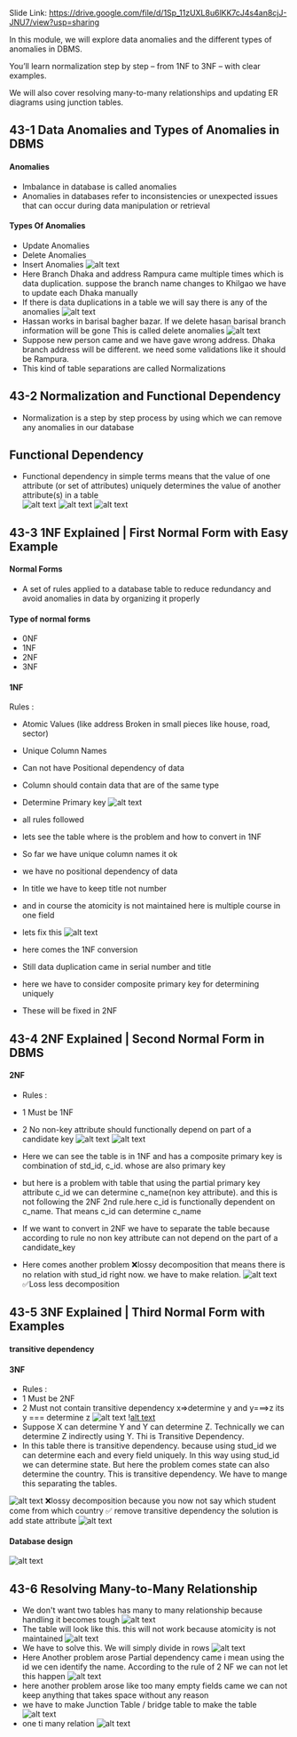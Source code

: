 Slide Link: https://drive.google.com/file/d/1Sp_11zUXL8u6lKK7cJ4s4an8cjJ-JNU7/view?usp=sharing



In this module, we will explore data anomalies and the different types of anomalies in DBMS.

You’ll learn normalization step by step – from 1NF to 3NF – with clear examples.

We will also cover resolving many-to-many relationships and updating ER diagrams using junction tables.

## 43-1 Data Anomalies and Types of Anomalies in DBMS
#### Anomalies
- Imbalance in database is called anomalies
- Anomalies in databases refer to inconsistencies or unexpected issues that can occur during data manipulation or retrieval
#### Types Of Anomalies
- Update Anomalies
- Delete Anomalies
- Insert Anomalies
![alt text](image.png)
- Here Branch Dhaka and address Rampura came multiple times which is data duplication. suppose the branch name changes to Khilgao we have to update each Dhaka manually
- If there is data duplications in a table we will say there is any of the anomalies
![alt text](image-2.png)
- Hassan works in barisal bagher bazar. If we delete hasan barisal branch information will be gone This is called delete anomalies
![alt text](image-1.png)
- Suppose new person came and we have gave wrong address. Dhaka branch address will be different. we need some validations like it should be Rampura.
- This kind of table separations are called Normalizations

## 43-2 Normalization and Functional Dependency
- Normalization is a step by step process by using which we can remove any anomalies in our database
## Functional Dependency
- Functional dependency in simple terms means that the value of one attribute (or set of attributes) uniquely determines the value of another attribute(s) in a table        
![alt text](image-3.png)
![alt text](image-5.png)
![alt text](image-4.png)
## 43-3 1NF Explained | First Normal Form with Easy Example
#### Normal Forms
- A set of rules applied to a database table to reduce redundancy and avoid anomalies in data by organizing it properly
#### Type of normal forms
- 0NF
- 1NF
- 2NF
- 3NF

 #### 1NF
 Rules :
- Atomic Values (like address Broken in small pieces like house, road, sector)
- Unique Column Names
- Can not have Positional dependency of data
- Column should contain data that are of the same type
- Determine Primary key
![alt text](image-6.png)
- all rules followed

- lets see the table where is the problem and how to convert in 1NF
- So far we have unique column names it ok
- we have no positional dependency of data
- In title we have to keep title not number
- and in course the atomicity is not maintained here is multiple course in one field
- lets fix this
![alt text](image-7.png)
- here comes the 1NF conversion
- Still data duplication came in serial number and title
- here we have to consider composite primary key for determining uniquely
- These will be fixed in 2NF
## 43-4 2NF Explained | Second Normal Form in DBMS 
 #### 2NF
- Rules :
- 1 Must be 1NF
- 2 No non-key attribute should functionally depend on part of a candidate key
![alt text](image-8.png)
![alt text](image-9.png)
- Here we can see the table is in 1NF and has a composite primary key is combination of std_id, c_id. whose are also primary key

- but here is a problem with table that using the partial primary key attribute c_id we can determine c_name(non key attribute). and this is not following the 2NF 2nd rule.here c_id is functionally dependent on c_name. That means c_id can determine c_name

- If we want to convert in 2NF we have to separate the table because according to rule no non key attribute can not depend on the part of a candidate_key

- Here comes another problem ❌lossy decomposition that means there is no relation with stud_id right now. we have to make relation.
![alt text](image-10.png)
✅Loss less decomposition
## 43-5 3NF Explained | Third Normal Form with Examples
#### transitive dependency
#### 3NF
- Rules :
- 1 Must be 2NF
- 2 Must not contain transitive dependency
x=>determine y and y===>z its y === determine z 
![alt text](image-11.png)
\![alt text](image-12.png)
- Suppose X can determine Y and Y can determine Z. Technically we can determine Z indirectly using Y. Thi is Transitive Dependency.
- In this table there is transitive dependency. because using stud_id we can determine each and every field uniquely. In this way using stud_id we can determine state. But here the problem comes state can also determine the country. This is transitive dependency. We have to mange this separating the tables.

![alt text](image-13.png)
❌lossy decomposition because you now not say which student come from which country
✅ remove transitive dependency  the solution is add state attribute
![alt text](image-14.png)
#### Database design
![alt text](image-15.png)
## 43-6 Resolving Many-to-Many Relationship
- We don't want two tables has many to many relationship because handling it becomes tough
![alt text](image-16.png)
- The table will look like this. this will not work because atomicity is not maintained
![alt text](image-17.png)
- We have to solve this. We will simply divide in rows
![alt text](image-18.png)
- Here Another problem arose Partial dependency came i mean using the id we cen identify the name. According to the rule of 2 NF we can not let this happen
![alt text](image-20.png)
- here another problem arose like too many empty fields came we can not keep anything that takes space without any reason
- we have to make Junction Table / bridge table to make the table
![alt text](image-21.png)
- one ti many relation
![alt text](image-22.png)